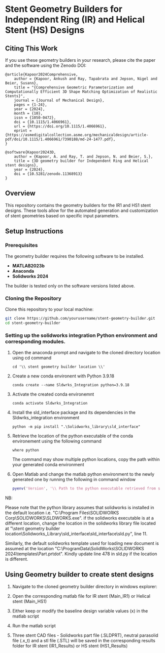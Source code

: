 # Stent Geometry Builders for Independent Ring (IR) and Helical Stent (HS) Designs

## Citing This Work

If you use these geometry builders in your research, please cite the paper and the software using the Zenodo DOI:

```
@article{Kapoor2024Comprehensive,
    author = {Kapoor, Ankush and Ray, Tapabrata and Jepson, Nigel and Beier, Susann},
    title = "{Comprehensive Geometric Parameterization and Computationally Efficient 3D Shape Matching Optimization of Realistic Stents}",
    journal = {Journal of Mechanical Design},
    pages = {1-24},
    year = {2024},
    month = {10},
    issn = {1050-0472},
    doi = {10.1115/1.4066961},
    url = {https://doi.org/10.1115/1.4066961},
    eprint = {https://asmedigitalcollection.asme.org/mechanicaldesign/article-pdf/doi/10.1115/1.4066961/7390188/md-24-1477.pdf},
}
```

```
@software{Kapoor20243D,
    author = {Kapoor, A. and Ray, T. and Jepson, N. and Beier, S.},
    title = {3D geometry builder for Independent Ring and Helical stent designs},
    year = {2024},
    doi = {10.5281/zenodo.11368913}
}
```

## Overview

This repository contains the geometry builders for the IR1 and HS1 stent designs. These tools allow for the automated generation and customization of stent geometries based on specific input parameters.

## Setup Instructions

### Prerequisites

The geometry builder requires the following software to be installed. 

- **MATLAB2023b** 
- **Anaconda**
-  **Solidworks 2024**

The builder is tested only on the software versions listed above.

### Cloning the Repository

Clone this repository to your local machine:

```bash
git clone https://github.com/yourusername/stent-geometry-builder.git
cd stent-geometry-builder
```
### Setting up the solidworks integration Python environment and corresponding modules. 

1. Open the anaconda prompt and navigate to the cloned directory location using cd command
    ```conda
    cd '\\ stent geometry builder location \\'
    ```

2. Create a new conda environent with Python 3.9.18 
    ```conda
    conda create --name Sldwrks_Integration python=3.9.18
    ```

3. Activate the created conda environemnt
    ```conda
    conda activate Sldwrks_Integration
    ```

4. Install the sld_interface package and its dependencies in the Sldwrks_integration environment
    ```conda
    python -m pip install ".\Solidworks_library\sld_interface"
    ```

5. Retrieve the location of the python executable of the conda environement using the following command
    ```conda
    where python
    ```
    The command may show multiple python locations, copy the path within your generated conda environment

6. Open Matlab and change the matlab python environment to the newly generated one by running the following in command window
    ```matlab
    pyenv('Version', '\\ Path to the python executable retrieved from step 5 \\')
    ```

NB: 

Please note that the python library assumes that solidworks is installed in the default location i.e. "C:\Program Files\SOLIDWORKS Corp\SOLIDWORKS\SLDWORKS.exe". if the solidworks executable is at a different location, change the location in the solidworks library file located at "\stent geometry builder location\Solidworks_Library\sld_interface\sld_interface\sld.py", line 11. 

Similarly, the default solidworks template used for loading new document is assumed at the location "C:\ProgramData\SolidWorks\SOLIDWORKS 2024\templates\Part.prtdot". Kindly update line 478 in sld.py if the location is different. 

## Using Geometry builder to create stent designs

1. Navigate to the cloned geometry builder directory in windows explorer:

2. Open the corresponding matlab file for IR stent (Main_IR1) or Helical stent (Main_HS1)

3. Either keep or modify the baseline design variable values (x) in the matlab script

4. Run the matlab script

5. Three stent CAD files - Solidworks part file (.SLDPRT), neutral parasolid file (.x_t) and a stl file (.STL) will be saved in the corresponding results folder for IR stent (IR1_Results) or HS stent (HS1_Results)


